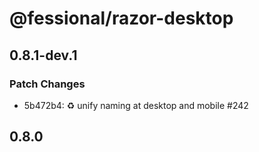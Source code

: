# @fessional/razor-desktop

## 0.8.1-dev.1

### Patch Changes

- 5b472b4: ♻️ unify naming at desktop and mobile #242

## 0.8.0
